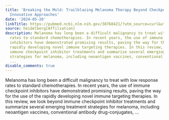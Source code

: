 ```yaml
---
title: 'Breaking the Mold: Trailblazing Melanoma Therapy Beyond Checkpoint Through
  Innovative Approaches'
date: '2024-05-20'
linkTitle: https://pubmed.ncbi.nlm.nih.gov/38768421/?utm_source=curl&utm_medium=rss&utm_campaign=pubmed-2&utm_content=1FakS-2QOkCT8HsMOQP1bCRQ4YzyumYOmxmF0moLsQ3dFB1E9V&fc=20220326224207&ff=20240521183404&v=2.18.0.post9+e462414
source: heidelberg[Affiliation]
description: Melanoma has long been a difficult malignancy to treat with low response
  rates to standard chemotherapies. In recent years, the use of immune checkpoint
  inhibitors have demonstrated promising results, paving the way for the use of the
  rapidly developing novel immune targeting therapies. In this review, we look beyond
  immune checkpoint inhibitor treatments and summarize several emerging treatment
  strategies for melanoma, including neoantigen vaccines, conventional antibody drug-conjugates,
  ...
disable_comments: true
---
```

Melanoma has long been a difficult malignancy to treat with low response rates to standard chemotherapies. In recent years, the use of immune checkpoint inhibitors have demonstrated promising results, paving the way for the use of the rapidly developing novel immune targeting therapies. In this review, we look beyond immune checkpoint inhibitor treatments and summarize several emerging treatment strategies for melanoma, including neoantigen vaccines, conventional antibody drug-conjugates, ...